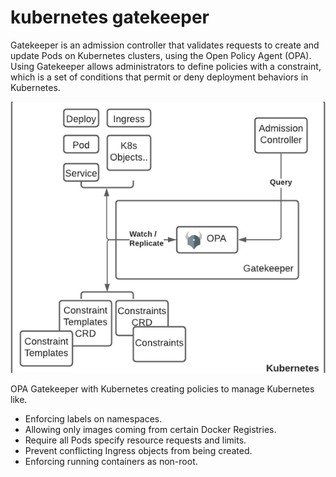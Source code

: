 # kubernetes gatekeeper

Gatekeeper is an admission controller that validates requests to create and update Pods on Kubernetes clusters, using the Open Policy Agent (OPA). Using Gatekeeper allows administrators to define policies with a constraint, which is a set of conditions that permit or deny deployment behaviors in Kubernetes.

![](opagatekeeper.png)

OPA Gatekeeper with Kubernetes creating policies to manage Kubernetes like.

-   Enforcing labels on namespaces.
-   Allowing only images coming from certain Docker Registries.
-   Require all Pods specify resource requests and limits.
-   Prevent conflicting Ingress objects from being created.
-   Enforcing running containers as non-root.
